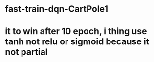 # fast-train-dqn-CartPole1
# it to win after 10 epoch, i thing use tanh not relu or sigmoid because it not partial
